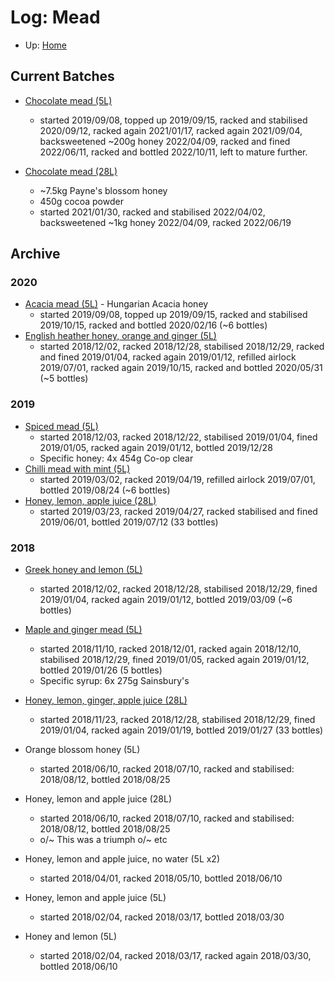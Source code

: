 # Log: Mead

* Up: [Home](../README.md)

## Current Batches

* [Chocolate mead (5L)](ChocolateMead.md)
  * started 2019/09/08, topped up 2019/09/15, racked and stabilised 2020/09/12, racked again 2021/01/17, racked again 2021/09/04, backsweetened ~200g honey 2022/04/09, racked and fined 2022/06/11, racked and bottled 2022/10/11, left to mature further.

* [Chocolate mead (28L)](ChocolateMead.md)
  * ~7.5kg Payne's blossom honey
  * 450g cocoa powder
  * started 2021/01/30, racked and stabilised 2022/04/02, backsweetened ~1kg honey 2022/04/09, racked 2022/06/19

## Archive

### 2020

* [Acacia mead (5L)](SimpleMead.md) - Hungarian Acacia honey
  * started 2019/09/08, topped up 2019/09/15, racked and stabilised 2019/10/15, racked and bottled 2020/02/16 (~6 bottles)
* [English heather honey, orange and ginger (5L)](HeatherOrangeGingerMead.md)
  * started 2018/12/02, racked 2018/12/28, stabilised 2018/12/29, racked and fined 2019/01/04, racked again 2019/01/12, refilled airlock 2019/07/01, racked again 2019/10/15, racked and bottled 2020/05/31 (~5 bottles)

### 2019

* [Spiced mead (5L)](SpicedMead.md)
  * started 2018/12/03, racked 2018/12/22, stabilised 2019/01/04, fined 2019/01/05, racked again 2019/01/12, bottled 2019/12/28
  * Specific honey: 4x 454g Co-op clear
* [Chilli mead with mint (5L)](ChilliMead.md)
  * started 2019/03/02, racked 2019/04/19, refilled airlock 2019/07/01, bottled 2019/08/24 (~6 bottles)
* [Honey, lemon, apple juice (28L)](BulkMead.md)
  * started 2019/03/23, racked 2019/04/27, racked stabilised and fined 2019/06/01, bottled 2019/07/12 (33 bottles)

### 2018

* [Greek honey and lemon (5L)](LemonMead.md)
  * started 2018/12/02, racked 2018/12/28, stabilised 2018/12/29, fined 2019/01/04, racked again 2019/01/12, bottled 2019/03/09 (~6 bottles)
  
* [Maple and ginger mead (5L)](MapleMead.md)
  * started 2018/11/10, racked 2018/12/01, racked again 2018/12/10, stabilised 2018/12/29, fined 2019/01/05, racked again 2019/01/12, bottled 2019/01/26 (5 bottles)
  * Specific syrup: 6x 275g Sainsbury's
* [Honey, lemon, ginger, apple juice (28L)](BulkMead.md)
  * started 2018/11/23, racked 2018/12/28, stabilised 2018/12/29, fined 2019/01/04, racked again 2019/01/19, bottled 2019/01/27 (33 bottles)

* Orange blossom honey (5L)
  * started 2018/06/10, racked 2018/07/10, racked and stabilised: 2018/08/12, bottled 2018/08/25
* Honey, lemon and apple juice (28L)
  * started 2018/06/10, racked 2018/07/10, racked and stabilised: 2018/08/12, bottled 2018/08/25
  * o/~ This was a triumph o/~ etc

* Honey, lemon and apple juice, no water (5L x2)
  * started 2018/04/01, racked 2018/05/10, bottled 2018/06/10

* Honey, lemon and apple juice (5L)
  * started 2018/02/04, racked 2018/03/17, bottled 2018/03/30
* Honey and lemon (5L)
  * started 2018/02/04, racked 2018/03/17, racked again 2018/03/30, bottled 2018/06/10
